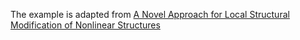 The example is adapted from [A Novel Approach for Local Structural Modification of Nonlinear Structures](http://dx.doi.org/10.1007/978-3-031-36999-5_20)

